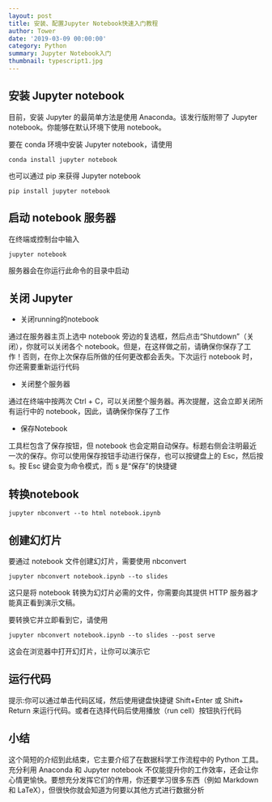 ```yaml
---
layout: post
title: 安装、配置Jupyter Notebook快速入门教程
author: Tower
date: '2019-03-09 00:00:00'
category: Python
summary: Jupyter Notebook入门
thumbnail: typescript1.jpg
---
```


## 安装 Jupyter notebook

目前，安装 Jupyter 的最简单方法是使用 Anaconda。该发行版附带了 Jupyter notebook。你能够在默认环境下使用 notebook。

要在 conda 环境中安装 Jupyter notebook，请使用

```shell
conda install jupyter notebook
```

也可以通过 pip 来获得 Jupyter notebook

```shell
pip install jupyter notebook 
```


## 启动 notebook 服务器

在终端或控制台中输入

```shell
jupyter notebook
```

服务器会在你运行此命令的目录中启动


## 关闭 Jupyter

* 关闭running的notebook

通过在服务器主页上选中 notebook 旁边的复选框，然后点击“Shutdown”（关闭），你就可以关闭各个 notebook。但是，在这样做之前，请确保你保存了工作！否则，在你上次保存后所做的任何更改都会丢失。下次运行 notebook 时，你还需要重新运行代码

* 关闭整个服务器

通过在终端中按两次 Ctrl + C，可以关闭整个服务器。再次提醒，这会立即关闭所有运行中的 notebook，因此，请确保你保存了工作

* 保存Notebook

工具栏包含了保存按钮，但 notebook 也会定期自动保存。标题右侧会注明最近一次的保存。你可以使用保存按钮手动进行保存，也可以按键盘上的 Esc，然后按 s。按 Esc 键会变为命令模式，而 s 是“保存”的快捷键


## 转换notebook

```shell
jupyter nbconvert --to html notebook.ipynb
```


## 创建幻灯片

要通过 notebook 文件创建幻灯片，需要使用 nbconvert

```shell
jupyter nbconvert notebook.ipynb --to slides
```

这只是将 notebook 转换为幻灯片必需的文件，你需要向其提供 HTTP 服务器才能真正看到演示文稿。

要转换它并立即看到它，请使用

```shell
jupyter nbconvert notebook.ipynb --to slides --post serve
```

这会在浏览器中打开幻灯片，让你可以演示它


## 运行代码

提示:你可以通过单击代码区域，然后使用键盘快捷键 Shift+Enter 或 Shift+ Return 来运行代码。或者在选择代码后使用播放（run cell）按钮执行代码


## 小结

这个简短的介绍到此结束，它主要介绍了在数据科学工作流程中的 Python 工具。充分利用 Anaconda 和 Jupyter notebook 不仅能提升你的工作效率，还会让你心情更愉快。要想充分发挥它们的作用，你还要学习很多东西（例如 Markdown 和 LaTeX），但很快你就会知道为何要以其他方式进行数据分析
